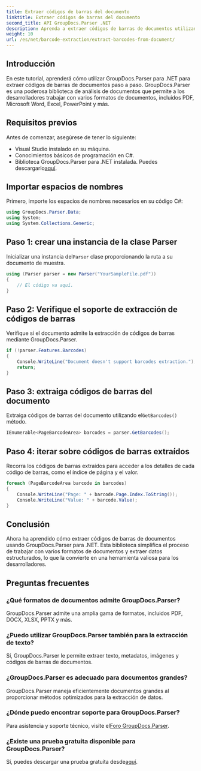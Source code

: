 ```yaml
---
title: Extraer códigos de barras del documento
linktitle: Extraer códigos de barras del documento
second_title: API GroupDocs.Parser .NET
description: Aprenda a extraer códigos de barras de documentos utilizando GroupDocs.Parser para .NET. Mejore sus capacidades de procesamiento de documentos sin esfuerzo.
weight: 10
url: /es/net/barcode-extraction/extract-barcodes-from-document/
---
```

## Introducción
En este tutorial, aprenderá cómo utilizar GroupDocs.Parser para .NET para extraer códigos de barras de documentos paso a paso. GroupDocs.Parser es una poderosa biblioteca de análisis de documentos que permite a los desarrolladores trabajar con varios formatos de documentos, incluidos PDF, Microsoft Word, Excel, PowerPoint y más.
## Requisitos previos
Antes de comenzar, asegúrese de tener lo siguiente:
- Visual Studio instalado en su máquina.
- Conocimientos básicos de programación en C#.
-  Biblioteca GroupDocs.Parser para .NET instalada. Puedes descargarlo[aquí](https://releases.groupdocs.com/parser/net/).

## Importar espacios de nombres
Primero, importe los espacios de nombres necesarios en su código C#:
```csharp
using GroupDocs.Parser.Data;
using System;
using System.Collections.Generic;
```
## Paso 1: crear una instancia de la clase Parser
 Inicializar una instancia del`Parser` clase proporcionando la ruta a su documento de muestra.
```csharp
using (Parser parser = new Parser("YourSampleFile.pdf"))
{
    // El código va aquí.
}
```
## Paso 2: Verifique el soporte de extracción de códigos de barras
Verifique si el documento admite la extracción de códigos de barras mediante GroupDocs.Parser.
```csharp
if (!parser.Features.Barcodes)
{
    Console.WriteLine("Document doesn't support barcodes extraction.");
    return;
}
```
## Paso 3: extraiga códigos de barras del documento
 Extraiga códigos de barras del documento utilizando el`GetBarcodes()` método.
```csharp
IEnumerable<PageBarcodeArea> barcodes = parser.GetBarcodes();
```
## Paso 4: iterar sobre códigos de barras extraídos
Recorra los códigos de barras extraídos para acceder a los detalles de cada código de barras, como el índice de página y el valor.
```csharp
foreach (PageBarcodeArea barcode in barcodes)
{
    Console.WriteLine("Page: " + barcode.Page.Index.ToString());
    Console.WriteLine("Value: " + barcode.Value);
}
```

## Conclusión
Ahora ha aprendido cómo extraer códigos de barras de documentos usando GroupDocs.Parser para .NET. Esta biblioteca simplifica el proceso de trabajar con varios formatos de documentos y extraer datos estructurados, lo que la convierte en una herramienta valiosa para los desarrolladores.

## Preguntas frecuentes
### ¿Qué formatos de documentos admite GroupDocs.Parser?
GroupDocs.Parser admite una amplia gama de formatos, incluidos PDF, DOCX, XLSX, PPTX y más.
### ¿Puedo utilizar GroupDocs.Parser también para la extracción de texto?
Sí, GroupDocs.Parser le permite extraer texto, metadatos, imágenes y códigos de barras de documentos.
### ¿GroupDocs.Parser es adecuado para documentos grandes?
GroupDocs.Parser maneja eficientemente documentos grandes al proporcionar métodos optimizados para la extracción de datos.
### ¿Dónde puedo encontrar soporte para GroupDocs.Parser?
 Para asistencia y soporte técnico, visite el[Foro GroupDocs.Parser](https://forum.groupdocs.com/c/parser/17).
### ¿Existe una prueba gratuita disponible para GroupDocs.Parser?
 Sí, puedes descargar una prueba gratuita desde[aquí](https://releases.groupdocs.com/).
